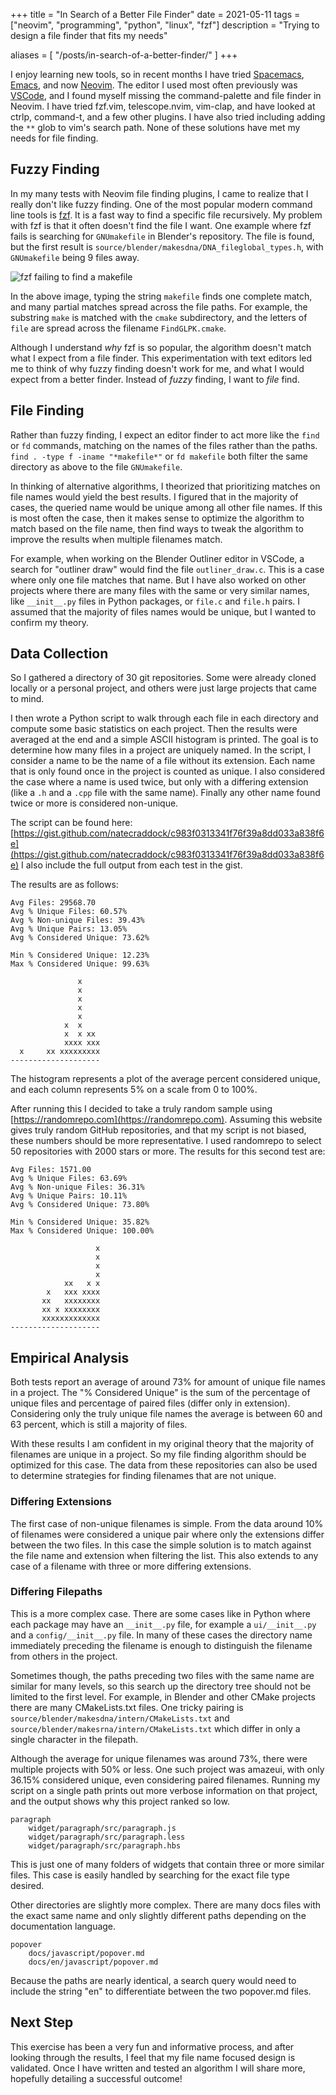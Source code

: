+++
title = "In Search of a Better File Finder"
date = 2021-05-11
tags = ["neovim", "programming", "python", "linux", "fzf"]
description = "Trying to design a file finder that fits my needs"

aliases = [
  "/posts/in-search-of-a-better-finder/"
]
+++

I enjoy learning new tools, so in recent months I have tried [Spacemacs](https://www.spacemacs.org/),
[Emacs](https://www.gnu.org/software/emacs/), and now [Neovim](https://neovim.io). The editor I used
most often previously was [VSCode](https://code.visualstudio.com/), and I found
myself missing the command-palette and file finder in Neovim. I have tried fzf.vim,
telescope.nvim, vim-clap, and have looked at ctrlp, command-t, and a few other plugins.
I have also tried including adding the `**` glob to vim's search path. None of these solutions have
met my needs for file finding.

## Fuzzy Finding

In my many tests with Neovim file finding plugins, I came to realize that I really don't like fuzzy finding.
One of the most popular modern command line tools is [fzf](https://github.com/junegunn/fzf). It is
a fast way to find a specific file recursively. My problem with fzf is that it often doesn't find the file I want.
One example where fzf fails is searching for `GNUmakefile` in Blender's repository. The file is found, but the first result is
`source/blender/makesdna/DNA_fileglobal_types.h`, with `GNUmakefile` being 9 files away.

![fzf failing to find a makefile](/images/fzf-failed-me.jpg)

In the above image, typing the string `makefile` finds one complete match, and many partial matches spread
across the file paths. For example, the substring `make` is matched with the `cmake` subdirectory, and the letters
of `file` are spread across the filename `FindGLPK.cmake`.

Although I understand _why_ fzf is so popular, the algorithm doesn't match what I expect from a file finder.
This experimentation with text editors led me to think of why fuzzy finding doesn't work for me, and what I would
expect from a better finder. Instead of _fuzzy_ finding, I want to _file_ find.

## File Finding

Rather than fuzzy finding, I expect an editor finder to act more like the `find` or `fd` commands, matching on the
names of the files rather than the paths. `find . -type f -iname "*makefile*"` or `fd makefile` both filter the same
directory as above to the file `GNUmakefile`.

In thinking of alternative algorithms, I theorized that prioritizing matches on file names would yield the
best results. I figured that in the majority of cases, the queried name would be unique among all other file names.
If this is most often the case, then it makes sense to optimize the algorithm to match based on the file name, then
find ways to tweak the algorithm to improve the results when multiple filenames match.

For example, when working on the Blender Outliner editor in VSCode, a search for "outliner draw" would find the
file `outliner_draw.c`. This is a case where only one file matches that name. But I have also worked on other projects
where there are many files with the same or very similar names, like `__init__.py` files in Python packages, or
`file.c` and `file.h` pairs. I assumed that the majority of files names would be unique, but I wanted to confirm
my theory.

## Data Collection

So I gathered a directory of 30 git repositories. Some were already cloned locally or a personal
project, and others were just large projects that came to mind.

I then wrote a Python script to walk through each file in each directory and compute some basic
statistics on each project. Then the results were averaged at the end and a simple ASCII histogram is
printed. The goal is to determine how many files in a project are uniquely named. In the script, I consider
a name to be the name of a file without its extension. Each name that is only found once in the project is
counted as unique. I also considered the case where a name is used twice, but only with a differing extension
(like a `.h` and a `.cpp` file with the same name). Finally any other name found twice or more is considered
non-unique.

The script can be found here: [https://gist.github.com/natecraddock/c983f0313341f76f39a8dd033a838f6e](https://gist.github.com/natecraddock/c983f0313341f76f39a8dd033a838f6e)
I also include the full output from each test in the gist.

The results are as follows:

```text
Avg Files: 29568.70
Avg % Unique Files: 60.57%
Avg % Non-unique Files: 39.43%
Avg % Unique Pairs: 13.05%
Avg % Considered Unique: 73.62%

Min % Considered Unique: 12.23%
Max % Considered Unique: 99.63%

               x
               x
               x
               x
               x
            x  x
            x  x xx
            xxxx xxx
  x     xx xxxxxxxxx
--------------------
```

The histogram represents a plot of the average percent considered unique, and
each column represents 5% on a scale from 0 to 100%.

After running this I decided to take a truly random sample using [https://randomrepo.com](https://randomrepo.com).
Assuming this website gives truly random GitHub repositories, and that my script is not biased, these numbers should
be more representative. I used randomrepo to select 50 repositories with 2000 stars or more.
The results for this second test are:

```text
Avg Files: 1571.00
Avg % Unique Files: 63.69%
Avg % Non-unique Files: 36.31%
Avg % Unique Pairs: 10.11%
Avg % Considered Unique: 73.80%

Min % Considered Unique: 35.82%
Max % Considered Unique: 100.00%

                   x
                   x
                   x
                   x
            xx   x x
        x   xxx xxxx
       xx   xxxxxxxx
       xx x xxxxxxxx
       xxxxxxxxxxxxx
--------------------
```

## Empirical Analysis

Both tests report an average of around 73% for amount of unique file names in a project. The "% Considered Unique" is
the sum of the percentage of unique files and percentage of paired files (differ only in extension).
Considering only the truly unique file names the average is between 60 and 63 percent, which is still a majority
of files.

With these results I am confident in my original theory that the majority of filenames are unique in a project. So
my file finding algorithm should be optimized for this case. The data from these repositories can also be used to
determine strategies for finding filenames that are not unique.

### Differing Extensions

The first case of non-unique filenames is simple. From the data around 10% of filenames were considered a unique pair
where only the extensions differ between the two files. In this case the simple solution is to match against the file
name and extension when filtering the list. This also extends to any case of a filename with three or more differing
extensions.

### Differing Filepaths

This is a more complex case. There are some cases like in Python where each package may have an `__init__.py` file,
for example a `ui/__init__.py` and a `config/__init__.py` file. In many of these cases the directory name immediately
preceding the filename is enough to distinguish the filename from others in the project.

Sometimes though, the paths preceding two files with the same name are similar for many levels, so this search up the
directory tree should not be limited to the first level. For example, in Blender and other CMake projects there are many
CMakeLists.txt files. One tricky pairing is `source/blender/makesdna/intern/CMakeLists.txt` and
`source/blender/makesrna/intern/CMakeLists.txt` which differ in only a single character in the filepath.

Although the average for unique filenames was around 73%, there were multiple projects with 50% or less.
One such project was amazeui, with only 36.15% considered unique, even considering paired filenames. Running my script
on a single path prints out more verbose information on that project, and the output shows why this project ranked so
low.

```text
paragraph
	widget/paragraph/src/paragraph.js
	widget/paragraph/src/paragraph.less
	widget/paragraph/src/paragraph.hbs
```

This is just one of many folders of widgets that contain three or more similar files. This case is easily handled
by searching for the exact file type desired.

Other directories are slightly more complex. There are many docs files with the exact same name and only slightly different
paths depending on the documentation language.

```text
popover
	docs/javascript/popover.md
	docs/en/javascript/popover.md
```

Because the paths are nearly identical, a search query would need to include the string "en" to differentiate between the two
popover.md files.

## Next Step

This exercise has been a very fun and informative process, and after looking through the results, I feel
that my file name focused design is validated.
Once I have written and tested an algorithm I will share more, hopefully detailing a successful outcome!
